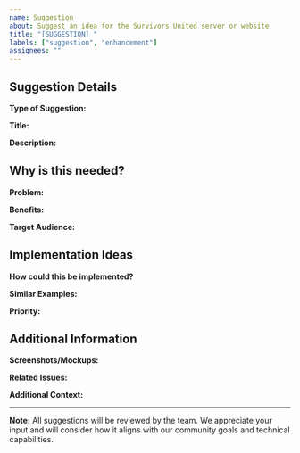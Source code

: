 ```yaml
---
name: Suggestion
about: Suggest an idea for the Survivors United server or website
title: "[SUGGESTION] "
labels: ["suggestion", "enhancement"]
assignees: ""
---
```


## Suggestion Details

**Type of Suggestion:**
<!-- Server feature, website improvement, documentation update, community feature, etc. -->

**Title:**
<!-- Brief description of your suggestion -->

**Description:**
<!-- Detailed description of your suggestion and what you'd like to see implemented -->

## Why is this needed?

**Problem:**
<!-- What problem does this suggestion solve? -->

**Benefits:**
<!-- How would this suggestion improve the server/website/community? -->

**Target Audience:**
<!-- Who would benefit from this suggestion? (New players, veterans, admins, etc.) -->

## Implementation Ideas

**How could this be implemented?**
<!-- Any ideas on how this could be implemented? -->

**Similar Examples:**
<!-- Are there similar features on other servers or websites? -->

**Priority:**
<!-- How important is this suggestion? (Low, Medium, High, Critical) -->

## Additional Information

**Screenshots/Mockups:**
<!-- If applicable, add screenshots, mockups, or examples -->

**Related Issues:**
<!-- Link to any related issues or discussions -->

**Additional Context:**
<!-- Any other information that might be helpful -->

---

**Note:** All suggestions will be reviewed by the team. We appreciate your input and will consider how it aligns with our community goals and technical capabilities. 